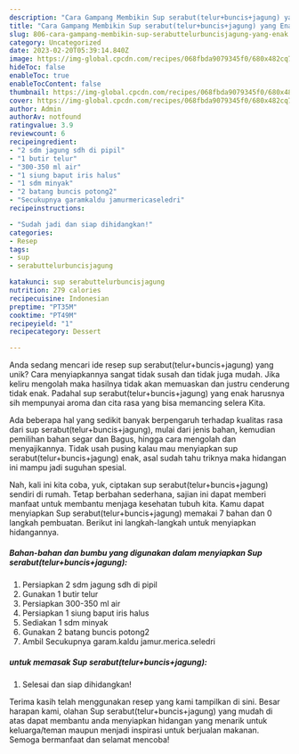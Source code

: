 ```yaml
---
description: "Cara Gampang Membikin Sup serabut(telur+buncis+jagung) yang Enak"
title: "Cara Gampang Membikin Sup serabut(telur+buncis+jagung) yang Enak"
slug: 806-cara-gampang-membikin-sup-serabuttelurbuncisjagung-yang-enak
category: Uncategorized
date: 2023-02-20T05:39:14.840Z
image: https://img-global.cpcdn.com/recipes/068fbda9079345f0/680x482cq70/sup-serabuttelurbuncisjagung-foto-resep-utama.jpg
hideToc: false
enableToc: true
enableTocContent: false
thumbnail: https://img-global.cpcdn.com/recipes/068fbda9079345f0/680x482cq70/sup-serabuttelurbuncisjagung-foto-resep-utama.jpg
cover: https://img-global.cpcdn.com/recipes/068fbda9079345f0/680x482cq70/sup-serabuttelurbuncisjagung-foto-resep-utama.jpg
author: Admin
authorAv: notfound
ratingvalue: 3.9
reviewcount: 6
recipeingredient:
- "2 sdm jagung sdh di pipil"
- "1 butir telur"
- "300-350 ml air"
- "1 siung baput iris halus"
- "1 sdm minyak"
- "2 batang buncis potong2"
- "Secukupnya garamkaldu jamurmericaseledri"
recipeinstructions:

- "Sudah jadi dan siap dihidangkan!"
categories:
- Resep
tags:
- sup
- serabuttelurbuncisjagung

katakunci: sup serabuttelurbuncisjagung 
nutrition: 279 calories
recipecuisine: Indonesian
preptime: "PT35M"
cooktime: "PT49M"
recipeyield: "1"
recipecategory: Dessert

---
```





Anda sedang mencari ide resep sup serabut(telur+buncis+jagung) yang unik? Cara menyiapkannya sangat tidak susah dan tidak juga mudah. Jika keliru mengolah maka hasilnya tidak akan memuaskan dan justru cenderung tidak enak. Padahal sup serabut(telur+buncis+jagung) yang enak harusnya sih mempunyai aroma dan cita rasa yang bisa memancing selera Kita.





Ada beberapa hal yang sedikit banyak berpengaruh terhadap kualitas rasa dari sup serabut(telur+buncis+jagung), mulai dari jenis bahan, kemudian pemilihan bahan segar dan Bagus, hingga cara mengolah dan menyajikannya. Tidak usah pusing kalau mau menyiapkan sup serabut(telur+buncis+jagung) enak,      asal sudah tahu triknya maka hidangan ini mampu jadi suguhan spesial.





















Nah, kali ini kita coba, yuk, ciptakan sup serabut(telur+buncis+jagung) sendiri di rumah. Tetap berbahan sederhana, sajian ini dapat memberi manfaat untuk membantu menjaga kesehatan tubuh kita. Kamu dapat menyiapkan Sup serabut(telur+buncis+jagung) memakai 7 bahan dan 0 langkah pembuatan. Berikut ini langkah-langkah untuk menyiapkan hidangannya.

<!--inarticleads1-->

##### Bahan-bahan dan bumbu yang digunakan dalam menyiapkan Sup serabut(telur+buncis+jagung):

1. Persiapkan 2 sdm jagung sdh di pipil
1. Gunakan 1 butir telur
1. Persiapkan 300-350 ml air
1. Persiapkan 1 siung baput iris halus
1. Sediakan 1 sdm minyak
1. Gunakan 2 batang buncis potong2
1. Ambil Secukupnya garam.kaldu jamur.merica.seledri




<!--inarticleads2-->

#####  untuk memasak Sup serabut(telur+buncis+jagung):


1. Selesai dan siap dihidangkan!



Terima kasih telah menggunakan resep yang kami tampilkan di sini. Besar harapan kami, olahan Sup serabut(telur+buncis+jagung) yang mudah di atas dapat membantu anda menyiapkan hidangan yang menarik untuk keluarga/teman maupun menjadi inspirasi untuk berjualan makanan. Semoga bermanfaat dan selamat mencoba!

